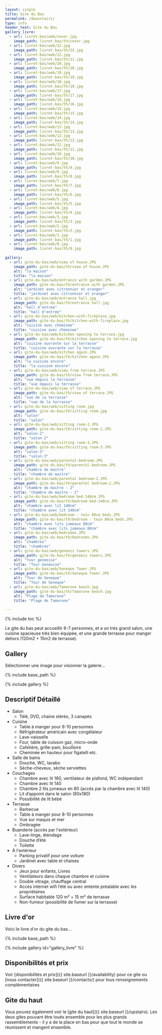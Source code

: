 ```yaml
---
layout: single
title: Gite du Bas
permalink: /downstairs/
type: info
header_text: Gite du Bas
gallery_livre:
  - url: livret-bas/web/cover.jpg
    image_path: livret-bas/th/cover.jpg
  - url: livret-bas/web/22.jpg
    image_path: livret-bas/th/22.jpg
  - url: livret-bas/web/21.jpg
    image_path: livret-bas/th/21.jpg
  - url: livret-bas/web/20.jpg
    image_path: livret-bas/th/20.jpg
  - url: livret-bas/web/19.jpg
    image_path: livret-bas/th/19.jpg
  - url: livret-bas/web/18.jpg
    image_path: livret-bas/th/18.jpg
  - url: livret-bas/web/17.jpg
    image_path: livret-bas/th/17.jpg
  - url: livret-bas/web/16.jpg
    image_path: livret-bas/th/16.jpg
  - url: livret-bas/web/15.jpg
    image_path: livret-bas/th/15.jpg
  - url: livret-bas/web/14.jpg
    image_path: livret-bas/th/14.jpg
  - url: livret-bas/web/13.jpg
    image_path: livret-bas/th/13.jpg
  - url: livret-bas/web/12.jpg
    image_path: livret-bas/th/12.jpg
  - url: livret-bas/web/11.jpg
    image_path: livret-bas/th/11.jpg
  - url: livret-bas/web/10.jpg
    image_path: livret-bas/th/10.jpg
  - url: livret-bas/web/9.jpg
    image_path: livret-bas/th/9.jpg
  - url: livret-bas/web/8.jpg
    image_path: livret-bas/th/8.jpg
  - url: livret-bas/web/7.jpg
    image_path: livret-bas/th/7.jpg
  - url: livret-bas/web/6.jpg
    image_path: livret-bas/th/6.jpg
  - url: livret-bas/web/5.jpg
    image_path: livret-bas/th/5.jpg
  - url: livret-bas/web/4.jpg
    image_path: livret-bas/th/4.jpg
  - url: livret-bas/web/3.jpg
    image_path: livret-bas/th/3.jpg
  - url: livret-bas/web/2.jpg
    image_path: livret-bas/th/2.jpg
  - url: livret-bas/web/1.jpg
    image_path: livret-bas/th/1.jpg
  - url: livret-bas/web/0.jpg
    image_path: livret-bas/th/0.jpg
  
gallery:
  - url: gite-du-bas/web/view of house.JPG
    image_path: gite-du-bas/th/view of house.JPG
    alt: "la maison"
    title: "la maison"
  - url: gite-du-bas/web/entrance with garden.JPG
    image_path: gite-du-bas/th/entrance with garden.JPG
    alt: "jardinet avec citronnier et oranger"
    title: "jardinet avec citronnier et oranger"
  - url: gite-du-bas/web/entrance hall.jpg
    image_path: gite-du-bas/th/entrance hall.jpg
    alt: "hall d'entree"
    title: "hall d'entree"
  - url: gite-du-bas/web/kitchen-with-fireplace.jpg
    image_path: gite-du-bas/th/kitchen-with-fireplace.jpg
    alt: "cuisine avec cheminee"
    title: "cuisine avec cheminee"
  - url: gite-du-bas/web/kitchen opening to terrace.jpg
    image_path: gite-du-bas/th/kitchen opening to terrace.jpg
    alt: "cuisine ouvrante sur la terrasse"
    title: "cuisine ouvrante sur la terrasse"
  - url: gite-du-bas/web/kitchen again.JPG
    image_path: gite-du-bas/th/kitchen again.JPG
    alt: "la cuisine encore"
    title: "la cuisine encore"
  - url: gite-du-bas/web/view from terrace.JPG
    image_path: gite-du-bas/th/view from terrace.JPG
    alt: "vue depuis la terrasse"
    title: "vue depuis la terrasse"
  - url: gite-du-bas/web/view of terrace.JPG
    image_path: gite-du-bas/th/view of terrace.JPG
    alt: "vue de la terrasse"
    title: "vue de la terrasse"
  - url: gite-du-bas/web/sitting room.jpg
    image_path: gite-du-bas/th/sitting room.jpg
    alt: "salon"
    title: "salon"
  - url: gite-du-bas/web/sitting room-2.JPG
    image_path: gite-du-bas/th/sitting room-2.JPG
    alt: "salon-2"
    title: "salon-2"
  - url: gite-du-bas/web/sitting room-3.JPG
    image_path: gite-du-bas/th/sitting room-3.JPG
    alt: "salon-3"
    title: "salon-3"
  - url: gite-du-bas/web/parental-bedroom.JPG
    image_path: gite-du-bas/th/parental-bedroom.JPG
    alt: "chambre de maitre"
    title: "chambre de maitre"
  - url: gite-du-bas/web/parental bedroom-2.JPG
    image_path: gite-du-bas/th/parental bedroom-2.JPG
    alt: "chambre de maitre - 2"
    title: "chambre de maitre - 2"
  - url: gite-du-bas/web/bedroom bed-140cm.JPG
    image_path: gite-du-bas/th/bedroom bed-140cm.JPG
    alt: "chambre avec lit 140cm"
    title: "chambre avec lit 140cm"
  - url: gite-du-bas/web/bedroom - twin 80cm beds.JPG
    image_path: gite-du-bas/th/bedroom - twin 80cm beds.JPG
    alt: "chambre avec lits jumeaux 80cm"
    title: "chambre avec lits jumeaux 80cm"
  - url: gite-du-bas/web/bedrooms.JPG
    image_path: gite-du-bas/th/bedrooms.JPG
    alt: "chambres"
    title: "chambres"
  - url: gite-du-bas/web/geneois towers.JPG
    image_path: gite-du-bas/th/geneois towers.JPG
    alt: "tour geneoise"
    title: "Tour Geneoise"
  - url: gite-du-bas/web/Seneque Tower.JPG
    image_path: gite-du-bas/th/Seneque Tower.JPG
    alt: "Tour de Seneque"
    title: "Tour de Seneque"
  - url: gite-du-bas/web/Tamarone beach.jpg
    image_path: gite-du-bas/th/Tamarone beach.jpg
    alt: "Plage de Tamarone"
    title: "Plage de Tamarone"
  
---
```


{% include toc %}

Le gite du bas peut accueillir 6-7 personnes, et a un très grand
salon, une cuisine spacieuse très bien équipée, et une grande terrasse
pour manger dehors (120m2 + 15m2 de terrasse).

## Gallery

Sélectionner une image pour visionner la galerie...

{% include base_path %}

{% include gallery %}

## Descriptif Détaillé

* Salon
  * Télé, DVD, chaine stéréo, 3 canapés
* Cuisine
  * Table à manger pour 8-10 personnes
  * Réfrigérateur américain avec congélateur
  * Lave-vaisselle
  * Four, table de cuisson gaz, micro-onde
  * Cafetière, grille-pain, bouilloire
  * Cheminée en hauteur pour figatelli etc.
* Salle de bains
  * Douche, WC, lavabo
  * Sèche-cheveux, sèche serviettes
* Couchages
  * Chambre avec lit 160, ventilateur de plafond, WC indépendant
  * Chambre avec lit 140
  * Chambre 2 lits jumeaux en 80
     (accès par la chambre avec lit 140)
  * Lit d’appoint dans le salon (80x180)
  * Possibilité de lit bébé
* Terrasse
  * Barbecue
  * Table à manger pour 8-10 personnes
  * Vue sur maquis et mer
  * Ombragée
* Buanderie (accès par l'extérieur)
  * Lave-linge, étendage
  * Douche d’été
  * Toilette
* À l'extérieur
  * Parking privatif pour une voiture
  * Jardinet avec table et chaises
* Divers
  * Jeux pour enfants, Livres
  * Ventilateurs dans chaque chambre et cuisine
  * Double vitrage, chauffage central
  * Accès internet wifi l’été ou avec entente préalable avec les propriétaires
  * Surface habitable 120 m² + 15 m² de terrasse
  * Non-fumeur (possibilité de fumer sur la terrasse)


## Livre d'or

Voici le livre d'or du gite du bas...

{% include base_path %}

{% include gallery id="gallery_livre" %}

## Disponibilités et prix

Voir [disponibilités et prix]({{ site.baseurl }}/availability) pour ce gite ou
[nous contacter]({{ site.baseurl }}/contacts/) pour tous renseignements complémentaires

## Gite du haut

Vous pouvez également voir le [gite du haut]({{ site.baseurl }}/upstairs). Les deux
gites pouvant être loués ensemble pour les plus grands rassemblements -
il y a de la place en bas pour que tout le monde se réunissent et
mangent ensemble.
